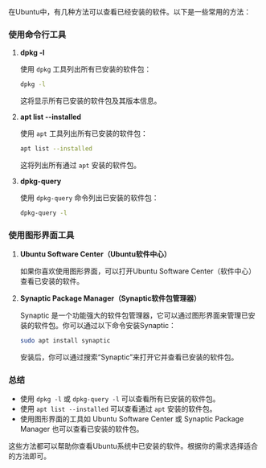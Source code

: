 在Ubuntu中，有几种方法可以查看已经安装的软件。以下是一些常用的方法：

### 使用命令行工具

1. **dpkg -l**
   
   使用 `dpkg` 工具列出所有已安装的软件包：
   ```bash
   dpkg -l
   ```

   这将显示所有已安装的软件包及其版本信息。

2. **apt list --installed**

   使用 `apt` 工具列出所有已安装的软件包：
   ```bash
   apt list --installed
   ```

   这将列出所有通过 `apt` 安装的软件包。

3. **dpkg-query**

   使用 `dpkg-query` 命令列出已安装的软件包：
   ```bash
   dpkg-query -l
   ```

### 使用图形界面工具

1. **Ubuntu Software Center（Ubuntu软件中心）**

   如果你喜欢使用图形界面，可以打开Ubuntu Software Center（软件中心）查看已安装的软件。

2. **Synaptic Package Manager（Synaptic软件包管理器）**

   Synaptic 是一个功能强大的软件包管理器，它可以通过图形界面来管理已安装的软件包。你可以通过以下命令安装Synaptic：
   ```bash
   sudo apt install synaptic
   ```

   安装后，你可以通过搜索“Synaptic”来打开它并查看已安装的软件包。

### 总结

- 使用 `dpkg -l` 或 `dpkg-query -l` 可以查看所有已安装的软件包。
- 使用 `apt list --installed` 可以查看通过 `apt` 安装的软件包。
- 使用图形界面的工具如 Ubuntu Software Center 或 Synaptic Package Manager 也可以查看已安装的软件包。

这些方法都可以帮助你查看Ubuntu系统中已安装的软件。根据你的需求选择适合的方法即可。